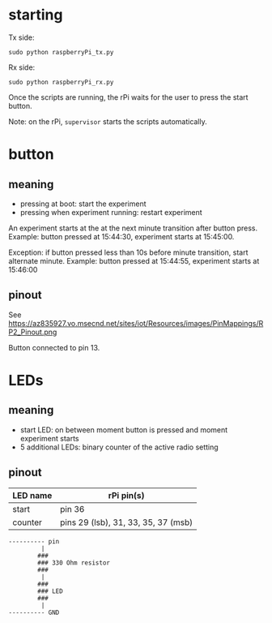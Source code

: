 # starting

Tx side:

```
sudo python raspberryPi_tx.py
```

Rx side:

```
sudo python raspberryPi_rx.py
```

Once the scripts are running, the rPi waits for the user to press the start button.

Note: on the rPi, `supervisor` starts the scripts automatically.

# button

## meaning

* pressing at boot: start the experiment
* pressing when experiment running: restart experiment

An experiment starts at the at the next minute transition after button press.
Example: button pressed at 15:44:30, experiment starts at 15:45:00.

Exception: if button pressed less than 10s before minute transition, start alternate minute.
Example: button pressed at 15:44:55, experiment starts at 15:46:00

## pinout

See https://az835927.vo.msecnd.net/sites/iot/Resources/images/PinMappings/RP2_Pinout.png

Button connected to pin 13.

# LEDs

## meaning

* start LED: on between moment button is pressed and moment experiment starts
* 5 additional LEDs: binary counter of the active radio setting

## pinout

| LED name   | rPi pin(s)                           |
| ---------- | ------------------------------------ |
| start      | pin 36                               |
| counter    | pins 29 (lsb), 31, 33, 35, 37 (msb)  |

```
---------- pin
         |
        ###
        ### 330 Ohm resistor
        ###
         |
        ###
        ### LED
        ###
         |
---------- GND

```
